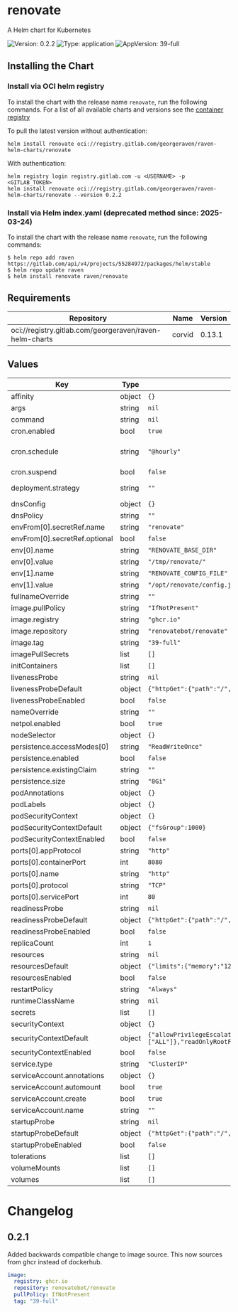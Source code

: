# renovate

A Helm chart for Kubernetes

![Version: 0.2.2](https://img.shields.io/badge/Version-0.2.2-informational?style=flat-square) ![Type: application](https://img.shields.io/badge/Type-application-informational?style=flat-square) ![AppVersion: 39-full](https://img.shields.io/badge/AppVersion-39--full-informational?style=flat-square)

## Installing the Chart

### Install via OCI helm registry

To install the chart with the release name `renovate`, run the following commands.
For a list of all available charts and versions see the [container registry](https://gitlab.com/GeorgeRaven/raven-helm-charts/container_registry)

To pull the latest version without authentication:

```console
helm install renovate oci://registry.gitlab.com/georgeraven/raven-helm-charts/renovate
```

With authentication:

```console
helm registry login registry.gitlab.com -u <USERNAME> -p <GITLAB_TOKEN>
helm install renovate oci://registry.gitlab.com/georgeraven/raven-helm-charts/renovate --version 0.2.2
```

### Install via Helm index.yaml (deprecated method since: 2025-03-24)

To install the chart with the release name `renovate`, run the following commands:

```console
$ helm repo add raven https://gitlab.com/api/v4/projects/55284972/packages/helm/stable
$ helm repo update raven
$ helm install renovate raven/renovate
```

## Requirements

| Repository | Name | Version |
|------------|------|---------|
| oci://registry.gitlab.com/georgeraven/raven-helm-charts | corvid | 0.13.1 |

## Values

| Key | Type | Default | Description |
|-----|------|---------|-------------|
| affinity | object | `{}` |  |
| args | string | `nil` |  |
| command | string | `nil` |  |
| cron.enabled | bool | `true` | enable or disable cronjob |
| cron.schedule | string | `"@hourly"` | schedule for cronjob using Cron syntax https://kubernetes.io/docs/concepts/workloads/controllers/cron-jobs/#schedule-syntax |
| cron.suspend | bool | `false` | cronjob will not trigger on schedule but can be manually triggered |
| deployment.strategy | string | `""` | rollout strategy `Recreate` or `RollingUpdate` this chart defaults to Recreate only if we detect a single replica with a volume |
| dnsConfig | object | `{}` |  |
| dnsPolicy | string | `""` |  |
| envFrom[0].secretRef.name | string | `"renovate"` |  |
| envFrom[0].secretRef.optional | bool | `false` |  |
| env[0].name | string | `"RENOVATE_BASE_DIR"` |  |
| env[0].value | string | `"/tmp/renovate/"` |  |
| env[1].name | string | `"RENOVATE_CONFIG_FILE"` |  |
| env[1].value | string | `"/opt/renovate/config.json"` |  |
| fullnameOverride | string | `""` |  |
| image.pullPolicy | string | `"IfNotPresent"` |  |
| image.registry | string | `"ghcr.io"` |  |
| image.repository | string | `"renovatebot/renovate"` |  |
| image.tag | string | `"39-full"` |  |
| imagePullSecrets | list | `[]` |  |
| initContainers | list | `[]` |  |
| livenessProbe | string | `nil` | raw liveness probe overrides for user |
| livenessProbeDefault | object | `{"httpGet":{"path":"/","port":"http"}}` | default liveness probe if not specified by user |
| livenessProbeEnabled | bool | `false` | enable or disable liveness probe entirely |
| nameOverride | string | `""` |  |
| netpol.enabled | bool | `true` |  |
| nodeSelector | object | `{}` |  |
| persistence.accessModes[0] | string | `"ReadWriteOnce"` |  |
| persistence.enabled | bool | `false` |  |
| persistence.existingClaim | string | `""` |  |
| persistence.size | string | `"8Gi"` |  |
| podAnnotations | object | `{}` |  |
| podLabels | object | `{}` |  |
| podSecurityContext | object | `{}` | podSecurityContext for consumer overrides |
| podSecurityContextDefault | object | `{"fsGroup":1000}` | default podSecurityContext if none specified |
| podSecurityContextEnabled | bool | `false` | enable or disable podSecurityContext entirely |
| ports[0].appProtocol | string | `"http"` |  |
| ports[0].containerPort | int | `8080` |  |
| ports[0].name | string | `"http"` |  |
| ports[0].protocol | string | `"TCP"` |  |
| ports[0].servicePort | int | `80` |  |
| readinessProbe | string | `nil` | raw readiness probe overrides for user |
| readinessProbeDefault | object | `{"httpGet":{"path":"/","port":"http"}}` | default readiness probe if not specified by user |
| readinessProbeEnabled | bool | `false` | enable or disable readiness probe entirely |
| replicaCount | int | `1` |  |
| resources | string | `nil` | raw resources block overrides for user |
| resourcesDefault | object | `{"limits":{"memory":"128Mi"},"requests":{"cpu":"100m"}}` | default resources if not specified by user |
| resourcesEnabled | bool | `false` | enable or disable resources entirely |
| restartPolicy | string | `"Always"` |  |
| runtimeClassName | string | `nil` |  |
| secrets | list | `[]` |  |
| securityContext | object | `{}` | securityContext for consumer overrides |
| securityContextDefault | object | `{"allowPrivilegeEscalation":false,"capabilities":{"drop":["ALL"]},"readOnlyRootFilesystem":true,"runAsGroup":1000,"runAsNonRoot":true,"runAsUser":1000}` | default securityContext if none specified |
| securityContextEnabled | bool | `false` | enable or disable securityContext entirely |
| service.type | string | `"ClusterIP"` |  |
| serviceAccount.annotations | object | `{}` |  |
| serviceAccount.automount | bool | `true` |  |
| serviceAccount.create | bool | `true` |  |
| serviceAccount.name | string | `""` |  |
| startupProbe | string | `nil` | raw startup probe overrides for user |
| startupProbeDefault | object | `{"httpGet":{"path":"/","port":"http"}}` | default startup probe if not specified by user |
| startupProbeEnabled | bool | `false` | enable or disable startup probe entirely |
| tolerations | list | `[]` |  |
| volumeMounts | list | `[]` |  |
| volumes | list | `[]` |  |

# Changelog

## 0.2.1

Added backwards compatible change to image source.
This now sources from ghcr instead of dockerhub.

```yaml
image:
  registry: ghcr.io
  repository: renovatebot/renovate
  pullPolicy: IfNotPresent
  tag: "39-full"
```

